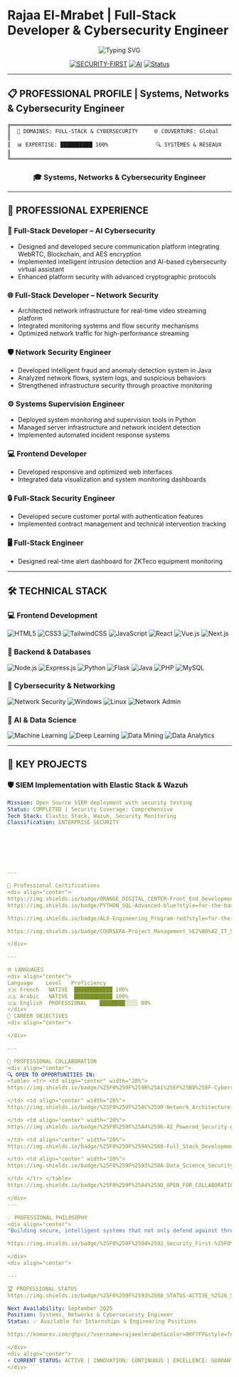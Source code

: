 # Rajaa El-Mrabet | Full-Stack Developer & Cybersecurity Engineer

<div align="center">

![Typing SVG](https://readme-typing-svg.herokuapp.com?font=Orbitron&size=30&duration=3000&pause=1000&color=00F7FF&center=true&vCenter=true&multiline=true&width=800&height=100&lines=Full-Stack+Developer+%26+Cybersecurity+Engineer)

[![SECURITY-FIRST](https://img.shields.io/badge/SECURITY-FIRST-red?style=for-the-badge&logo=shield&logoColor=white)](https://github.com/rajaa-01)
[![AI](https://img.shields.io/badge/AI-POWERED-blue?style=for-the-badge&logo=openai&logoColor=white)](https://github.com/rajaa-01)
[![Status](https://img.shields.io/badge/STATUS-ACTIVE-green?style=for-the-badge&logo=target&logoColor=white)](https://github.com/rajaa-01)

</div>

---

## 📋 PROFESSIONAL PROFILE | Systems, Networks & Cybersecurity Engineer

```ascii
╔═════════════════════════════════════════════════════════════════════════════════════════════╗
║  🎯 DOMAINES: FULL-STACK & CYBERSECURITY     🌐 COUVERTURE: Global                         ║
║  📊 EXPERTISE: ██████████ 100%               🔍 SYSTÈMES & RÉSEAUX                         ║
╚═════════════════════════════════════════════════════════════════════════════════════════════╝
```




<div align="center">

### 🎓 Systems, Networks & Cybersecurity Engineer

</div>

---

## 💼 PROFESSIONAL EXPERIENCE

### 🔐 Full-Stack Developer – AI Cybersecurity
- Designed and developed secure communication platform integrating WebRTC, Blockchain, and AES encryption
- Implemented intelligent intrusion detection and AI-based cybersecurity virtual assistant
- Enhanced platform security with advanced cryptographic protocols

### 🌐 Full-Stack Developer – Network Security
- Architected network infrastructure for real-time video streaming platform
- Integrated monitoring systems and flow security mechanisms
- Optimized network traffic for high-performance streaming

### 🛡️ Network Security Engineer
- Developed intelligent fraud and anomaly detection system in Java
- Analyzed network flows, system logs, and suspicious behaviors
- Strengthened infrastructure security through proactive monitoring

### ⚙️ Systems Supervision Engineer
- Deployed system monitoring and supervision tools in Python
- Managed server infrastructure and network incident detection
- Implemented automated incident response systems

### 💻 Frontend Developer
- Developed responsive and optimized web interfaces
- Integrated data visualization and system monitoring dashboards

### 🔒 Full-Stack Security Engineer
- Developed secure customer portal with authentication features
- Implemented contract management and technical intervention tracking

### 🖥️ Full-Stack Engineer
- Designed real-time alert dashboard for ZKTeco equipment monitoring

---

## 🛠️ TECHNICAL STACK

### 💻 Frontend Development
![HTML5](https://img.shields.io/badge/HTML5-E34F26?style=flat-square&logo=html5&logoColor=white)
![CSS3](https://img.shields.io/badge/CSS3-1572B6?style=flat-square&logo=css3&logoColor=white)
![TailwindCSS](https://img.shields.io/badge/Tailwind_CSS-38B2AC?style=flat-square&logo=tailwind-css&logoColor=white)
![JavaScript](https://img.shields.io/badge/JavaScript-F7DF1E?style=flat-square&logo=javascript&logoColor=black)
![React](https://img.shields.io/badge/React-20232A?style=flat-square&logo=react&logoColor=61DAFB)
![Vue.js](https://img.shields.io/badge/Vue.js-4FC08D?style=flat-square&logo=vue.js&logoColor=white)
![Next.js](https://img.shields.io/badge/Next.js-000000?style=flat-square&logo=nextdotjs&logoColor=white)

### 🔧 Backend & Databases
![Node.js](https://img.shields.io/badge/Node.js-43853D?style=flat-square&logo=node.js&logoColor=white)
![Express.js](https://img.shields.io/badge/Express.js-404D59?style=flat-square&logo=express&logoColor=white)
![Python](https://img.shields.io/badge/Python-FFD43B?style=flat-square&logo=python&logoColor=blue)
![Flask](https://img.shields.io/badge/Flask-000000?style=flat-square&logo=flask&logoColor=white)
![Java](https://img.shields.io/badge/Java-ED8B00?style=flat-square&logo=java&logoColor=white)
![PHP](https://img.shields.io/badge/PHP-777BB4?style=flat-square&logo=php&logoColor=white)
![MySQL](https://img.shields.io/badge/MySQL-005C84?style=flat-square&logo=mysql&logoColor=white)

### 🔐 Cybersecurity & Networking
![Network Security](https://img.shields.io/badge/Network_Security-4B275F?style=flat-square&logo=security&logoColor=white)
![Windows](https://img.shields.io/badge/Windows-0078D6?style=flat-square&logo=windows&logoColor=white)
![Linux](https://img.shields.io/badge/Linux-FCC624?style=flat-square&logo=linux&logoColor=black)
![Network Admin](https://img.shields.io/badge/Network_Administration-4682B4?style=flat-square&logo=network&logoColor=white)

### 🤖 AI & Data Science
![Machine Learning](https://img.shields.io/badge/Machine_Learning-FF6B35?style=flat-square&logo=brain&logoColor=white)
![Deep Learning](https://img.shields.io/badge/Deep_Learning-FF6B35?style=flat-square&logo=ai&logoColor=white)
![Data Mining](https://img.shields.io/badge/Data_Mining-0077B5?style=flat-square&logo=database&logoColor=white)
![Data Analytics](https://img.shields.io/badge/Data_Analytics-0077B5?style=flat-square&logo=google-analytics&logoColor=white)

---



## 🎯 KEY PROJECTS

### 🛡️ SIEM Implementation with Elastic Stack & Wazuh
```yaml
Mission: Open Source SIEM deployment with security testing
Status: COMPLETED | Security Coverage: Comprehensive
Tech Stack: Elastic Stack, Wazuh, Security Monitoring
Classification: ENTERPRISE SECURITY







---

📄 Professional Certifications
<div align="center">
https://img.shields.io/badge/ORANGE_DIGITAL_CENTER-Front_End_Development-orange?style=for-the-badge&logo=orange&logoColor=white
https://img.shields.io/badge/PYTHON_SQL-Advanced-blue?style=for-the-badge&logo=python&logoColor=white

https://img.shields.io/badge/ALX-Engineering_Program-red?style=for-the-badge&logo=code&logoColor=white

https://img.shields.io/badge/COURSERA-Project_Management_%E2%80%A2_IT_Support_%E2%80%A2_Full_Stack_%E2%80%A2_Cybersecurity-blue?style=for-the-badge&logo=coursera&logoColor=white

</div>

---

🌐 LANGUAGES
<div align="center">
Language	Level	Proficiency
🇫🇷 French	NATIVE	████████████ 100%
🇦🇪 Arabic	NATIVE	████████████ 100%
🇬🇧 English	PROFESSIONAL	████████░░░░ 80%
</div>
🎯 CAREER OBJECTIVES
<div align="center">

</div>

---

🤝 PROFESSIONAL COLLABORATION
<div align="center">
🔍 OPEN TO OPPORTUNITIES IN:
<table> <tr> <td align="center" width="20%">
https://img.shields.io/badge/%25F0%259F%259B%25A1%25EF%25B8%258F-Cybersecurity_Engineering-red?style=for-the-badge&logo=shield-check&logoColor=white

</td> <td align="center" width="20%">
https://img.shields.io/badge/%25F0%259F%258C%2590-Network_Architecture-blue?style=for-the-badge&logo=network&logoColor=white

</td> <td align="center" width="20%">
https://img.shields.io/badge/%25F0%259F%25A4%2596-AI_Powered_Security-green?style=for-the-badge&logo=ai&logoColor=white

</td> <td align="center" width="20%">
https://img.shields.io/badge/%25F0%259F%259A%2580-Full_Stack_Development-purple?style=for-the-badge&logo=code&logoColor=white

</td> <td align="center" width="20%">
https://img.shields.io/badge/%25F0%259F%2593%258A-Data_Science_Security-orange?style=for-the-badge&logo=database&logoColor=white

</td> </tr> </table>
https://img.shields.io/badge/%25F0%259F%25A4%259D_OPEN_FOR_COLLABORATIONS-Contact_Me-success?style=for-the-badge&logo=handshake&logoColor=white

</div>
---

💡 PROFESSIONAL PHILOSOPHY
<div align="center">
"Building secure, intelligent systems that not only defend against threats but proactively adapt to evolving cybersecurity challenges through innovation and technical excellence."

https://img.shields.io/badge/%25F0%259F%2594%2592_Security_First-%25F0%259F%2594%258D_Proactive_Approach-00F7FF?style=for-the-badge&logo=shield-check&logoColor=white

</div>
<div align="center">

---

🏆 PROFESSIONAL STATUS
https://img.shields.io/badge/%25F0%259F%2593%2588_STATUS-ACTIVE_%2526_SEEKING_OPPORTUNITIES-gold?style=for-the-badge&logo=rocket&logoColor=white

Next Availability: September 2025
Position: Systems, Networks & Cybersecurity Engineer
Status: ✅ Available for Internships & Engineering Positions

https://komarev.com/ghpvc/?username=rajaeelmrabet&color=00F7FF&style=for-the-badge&label=PROFILE+VIEWS

</div>
<div align="center">
⚡ CURRENT STATUS: ACTIVE | INNOVATION: CONTINUOUS | EXCELLENCE: GUARANTEED ⚡
</div> ```








